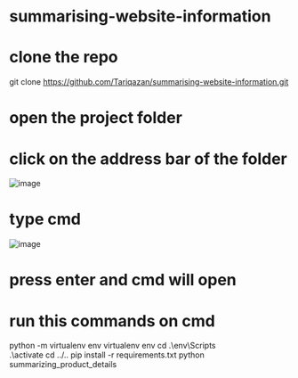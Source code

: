 # summarising-website-information
 
 # clone the repo 
git clone https://github.com/Tariqazan/summarising-website-information.git

# open the project folder
# click on the address bar of the folder
![image](https://user-images.githubusercontent.com/45086258/214059307-640eb8b2-758d-4445-a766-d7efae22a29f.png)

# type cmd
![image](https://user-images.githubusercontent.com/45086258/214059371-a265f37a-2377-4c7c-9232-46a804db4ef4.png)

# press enter and cmd will open

# run this commands on cmd

python -m virtualenv env
virtualenv env
cd .\env\Scripts\
.\activate
cd ../..
pip install -r requirements.txt
python summarizing_product_details
